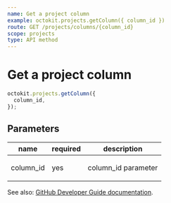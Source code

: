 ```yaml
---
name: Get a project column
example: octokit.projects.getColumn({ column_id })
route: GET /projects/columns/{column_id}
scope: projects
type: API method
---
```


# Get a project column

```js
octokit.projects.getColumn({
  column_id,
});
```

## Parameters

<table>
  <thead>
    <tr>
      <th>name</th>
      <th>required</th>
      <th>description</th>
    </tr>
  </thead>
  <tbody>
    <tr><td>column_id</td><td>yes</td><td>

column_id parameter

</td></tr>
  </tbody>
</table>

See also: [GitHub Developer Guide documentation](https://developer.github.com/v3/projects/columns/#get-a-project-column).

